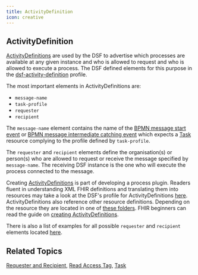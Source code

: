```yaml
---
title: ActivityDefinition
icon: creative
---
```


## ActivityDefinition

[ActivityDefinitions](http://hl7.org/fhir/R4/activitydefinition.html) are used by the DSF to advertise which processes are available at any given instance and who is allowed to request and who is allowed to execute a process. The DSF defined elements for this purpose in the [dsf-activity-definition](https://github.com/datasharingframework/dsf/blob/main/dsf-fhir/dsf-fhir-validation/src/main/resources/fhir/StructureDefinition/dsf-activity-definition-1.0.0.xml) profile.


The most important elements in ActivityDefinitions are:
- `message-name`
- `task-profile`
- `requester`
- `recipient`

The `message-name` element contains the name of the [BPMN message start event](../bpmn/messaging.md#message-start-event) or [BPMN message intermediate catching event](../bpmn/messaging.md#message-intermediate-catching-event) which expects a [Task](task.md) resource complying to the profile defined by `task-profile`.

The `requester` and `recipient` elements define the organisation(s) or person(s) who are allowed to request or receive the message specified by `message-name`. The receiving DSF instance is the one who will execute the process connected to the message.

Creating [ActivityDefinitions](activitydefinition.md) is part of developing a process plugin. Readers fluent in understanding XML FHIR definitions and translating them into resources may take a look at the DSF's profile for ActivityDefinitions [here](https://github.com/datasharingframework/dsf/blob/main/dsf-fhir/dsf-fhir-validation/src/main/resources/fhir/StructureDefinition/dsf-activity-definition-1.0.0.xml). ActivityDefinitions also reference other resource definitions. Depending on the resource they are located in one of [these folders](https://github.com/datasharingframework/dsf/tree/main/dsf-fhir/dsf-fhir-validation/src/main/resources/fhir). FHIR beginners can read the guide on [creating ActivityDefinitions](../guides/creating-activity-definitions.md).

There is also a list of examples for all possible `requester` and `recipient` elements located [here](../dsf/requester-and-recipient.md).

## Related Topics
[Requester and Recipient](../dsf/requester-and-recipient.md), [Read Access Tag](../dsf/read-access-tag.md), [Task](task.md)
